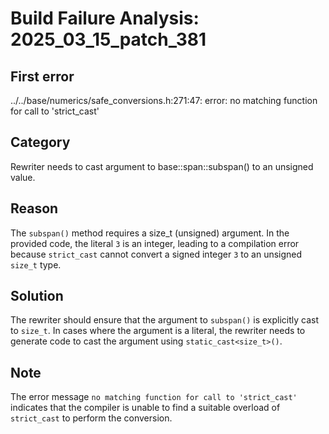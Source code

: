# Build Failure Analysis: 2025_03_15_patch_381

## First error

../../base/numerics/safe_conversions.h:271:47: error: no matching function for call to 'strict_cast'

## Category
Rewriter needs to cast argument to base::span::subspan() to an unsigned value.

## Reason
The `subspan()` method requires a size_t (unsigned) argument. In the provided code, the literal `3` is an integer, leading to a compilation error because `strict_cast` cannot convert a signed integer `3` to an unsigned `size_t` type.

## Solution
The rewriter should ensure that the argument to `subspan()` is explicitly cast to `size_t`. In cases where the argument is a literal, the rewriter needs to generate code to cast the argument using `static_cast<size_t>()`.

## Note
The error message `no matching function for call to 'strict_cast'` indicates that the compiler is unable to find a suitable overload of `strict_cast` to perform the conversion.